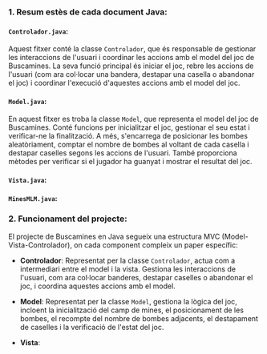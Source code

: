 ### 1. Resum estès de cada document Java:

#### `Controlador.java`:
Aquest fitxer conté la classe `Controlador`, que és responsable de gestionar les interaccions de l'usuari i coordinar les accions amb el model del joc de Buscamines. La seva funció principal és iniciar el joc, rebre les accions de l'usuari (com ara col·locar una bandera, destapar una casella o abandonar el joc) i coordinar l'execució d'aquestes accions amb el model del joc.

#### `Model.java`:
En aquest fitxer es troba la classe `Model`, que representa el model del joc de Buscamines. Conté funcions per inicialitzar el joc, gestionar el seu estat i verificar-ne la finalització. A més, s'encarrega de posicionar les bombes aleatòriament, comptar el nombre de bombes al voltant de cada casella i destapar caselles segons les accions de l'usuari. També proporciona mètodes per verificar si el jugador ha guanyat i mostrar el resultat del joc.

#### `Vista.java`:

#### `MinesMLM.java`:


### 2. Funcionament del projecte:

El projecte de Buscamines en Java segueix una estructura MVC (Model-Vista-Controlador), on cada component compleix un paper específic:

- **Controlador**: Representat per la classe `Controlador`, actua com a intermediari entre el model i la vista. Gestiona les interaccions de l'usuari, com ara col·locar banderes, destapar caselles o abandonar el joc, i coordina aquestes accions amb el model.

- **Model**: Representat per la classe `Model`, gestiona la lògica del joc, incloent la inicialització del camp de mines, el posicionament de les bombes, el recompte del nombre de bombes adjacents, el destapament de caselles i la verificació de l'estat del joc.

- **Vista**: 